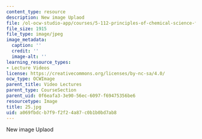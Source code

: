 ```yaml
---
content_type: resource
description: New image Uplaod
file: /ol-ocw-studio-app/courses/5-112-principles-of-chemical-science-fall-2005/a069fbdcb7f9f2f24a87c0b1b0bd7ab8_25.jpg
file_size: 1915
file_type: image/jpeg
image_metadata:
  caption: ''
  credit: ''
  image-alt: ''
learning_resource_types:
- Lecture Videos
license: https://creativecommons.org/licenses/by-nc-sa/4.0/
ocw_type: OCWImage
parent_title: Video Lectures
parent_type: CourseSection
parent_uid: 0f6eafa3-3e90-56ec-6097-f69475356be6
resourcetype: Image
title: 25.jpg
uid: a069fbdc-b7f9-f2f2-4a87-c0b1b0bd7ab8
---
```

New image Uplaod